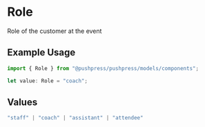 # Role

Role of the customer at the event

## Example Usage

```typescript
import { Role } from "@pushpress/pushpress/models/components";

let value: Role = "coach";
```

## Values

```typescript
"staff" | "coach" | "assistant" | "attendee"
```